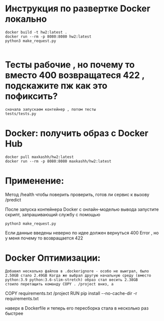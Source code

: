 # Инструкция по развертке Docker локально
~~~
docker build -t hw2:latest .
docker run --rm -p 8080:8080 hw2:latest
python3 make_request.py 


~~~
# Тесты рабочие , но почему то вместо 400 возвращатеся 422 , подскажите пж как это пофиксить?
~~~
сначала запускаем контейнер , потом тесты
tests/tests.py
~~~

# Docker: получить образ с Docker Hub
~~~
docker pull maxkashh/hw2:latest
docker run --rm -p 8080:8080 maxkashh/hw2:latest
~~~
# Применение:

Метод   /health чтобы поверить  проверить, готов ли сервис к вызову /predict

После запуска контейнера Docker с онлайн-моделью вывода запустите скрипт, запрашивающий службу с помощью 
~~~
python3 make_request.py 
~~~
Если данные введены неверно по идее должен вернуться 400 Error , но у меня почему то возвращается 422


# Docker Оптимизации:

    Добавил несколько файлов в .dockerignore - особо не выиграл, было 2.50GB стало 2.49GB Когда же выбрал другую начальную среду (вместо python:3.9 python:3.6-slim-stretch) образ стал весить 2.38GB
    стоило перетащить команду COPY . /project вниз, а

COPY requirements.txt /project
RUN pip install --no-cache-dir -r requirements.txt

наверх в Dockerfile и теперь его пересборка стала в несколько раз быстрее